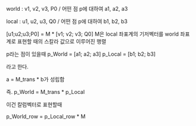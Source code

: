 

world : v1, v2, v3, P0		/	 어떤 점 p에 대하여 	a1, a2, a3

local : u1, u2, u3, Q0		/	어떤 점 p에 대하여	b1, b2, b3


[u1;u2;u3;P0] = M * [v1; v2; v3; Q0]
M은 local 좌표계의 기저벡터를 world 좌표계로 표현할 때의 스칼라 값으로 이루어진 행렬

p라는 점이 있을때
p_World = [a1; a2; a3]
p_Local = [b1; b2; b3]

라고 한다.

a = M_trans * b가 성립함

즉. p_World = M_trans * p_Local

이건 칼럼벡터로 표현할때

p_World_row = p_Local_row * M


